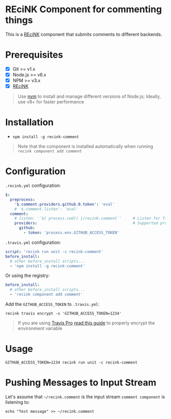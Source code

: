 REciNK Component for commenting things
======================================

This is a [REciNK](https://github.com/MitocGroup/recink) component that submits comments to different backends.

# Prerequisites

- [x] Git >= v1.x
- [x] Node.js >= v6.x
- [x] NPM >= v3.x
- [x] [REciNK](https://github.com/MitocGroup/recink#installation)

> Use [nvm](https://github.com/creationix/nvm#installation) to install and
manage different versions of Node.js; Ideally, use v8+ for faster performance


# Installation

- `npm install -g recink-comment`

> Note that the component is installed automatically when running `recink component add comment`


# Configuration

`.recink.yml` configuration:

```yaml
$:
  preprocess:
    '$.comment.providers.github.0.token': 'eval'
    # '$.comment.listen': 'eval'
  comment:
    # listen: '`${ process.cwd() }/recink.comment`'     # Listen for file input (including initial content; think "tail -f")
    providers:                                          # Supported providers: github
      github:
        - token: 'process.env.GITHUB_ACCESS_TOKEN'
```

`.travis.yml` configuration:

```yaml
script: 'recink run unit -c recink-comment'  
before_install:
  # other before_install scripts...
  - 'npm install -g recink-comment'
```

Or using the registry: 

```yaml
before_install:
  # other before_install scripts...
  - 'recink component add comment'
```

Add the `GITHUB_ACCESS_TOKEN` to `.travis.yml`:

```
recink travis encrypt -x 'GITHUB_ACCESS_TOKEN=1234'
```

> If you are using [Travis Pro](https://travis-ci.com/) [read this guide](https://github.com/MitocGroup/recink/blob/master/docs/guide.md#configuring-github-project) to properly encrypt the environment variable


# Usage

```
GITHUB_ACCESS_TOKEN=1234 recink run unit -c recink-comment
```


# Pushing Messages to Input Stream

Let's assume that `~/recink.comment` is the input stream `comment component` is listening to:

```
echo "Test message" >> ~/recink.comment
```

